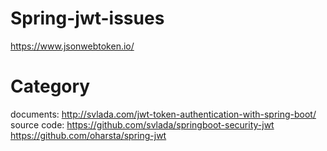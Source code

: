 # Spring-jwt-issues
https://www.jsonwebtoken.io/

# Category
documents: http://svlada.com/jwt-token-authentication-with-spring-boot/<br/>
source code: https://github.com/svlada/springboot-security-jwt<br/>
https://github.com/oharsta/spring-jwt
